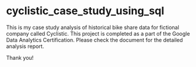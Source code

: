 # cyclistic_case_study_using_sql

This is my case study analysis of historical bike share data for fictional company called Cyclistic. This project is completed as a part of the Google Data Analytics Certification. Please check the document for the detailed analysis report. 

Thank you!
